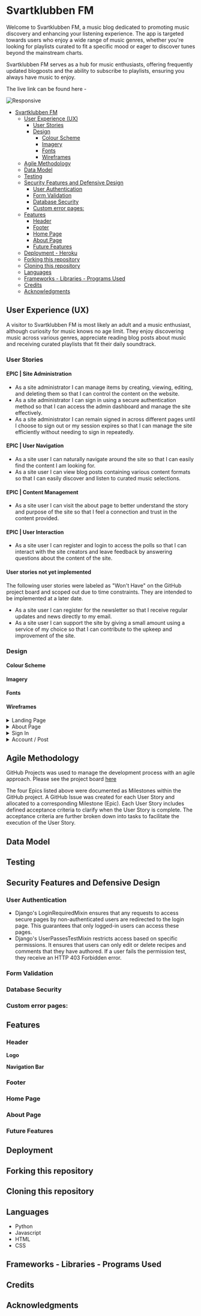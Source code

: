 # Svartklubben FM

Welcome to Svartklubben FM, a music blog dedicated to promoting music discovery and enhancing your listening experience. The app is targeted towards users who enjoy a wide range of music genres, whether you're looking for playlists curated to fit a specific mood or eager to discover tunes beyond the mainstream charts.

Svartklubben FM serves as a hub for music enthusiasts, offering frequently updated blogposts and the ability to subscribe to playlists, ensuring you always have music to enjoy.

The live link can be found here - []()

![Responsive]()

- [Svartklubben FM](#svartklubben-fm)
  * [User Experience (UX)](#user-experience-ux)
    + [User Stories](#user-stories)
    + [Design](#design)
      - [Colour Scheme](#colour-scheme)
      - [Imagery](#imagery)
      - [Fonts](#fonts)
      - [Wireframes](#wireframes)
  * [Agile Methodology](#agile-methodology)
  * [Data Model](#data-model)
  * [Testing](#testing)
  * [Security Features and Defensive Design](#security-features-and-defensive-design)
    + [User Authentication](#user-authentication)
    + [Form Validation](#form-validation)
    + [Database Security](#database-security)
    + [Custom error pages:](#custom-error-pages-)
  * [Features](#features)
    + [Header](#header)
    + [Footer](#footer)
    + [Home Page](#home-page)
    + [About Page](#about-page)
    + [Future Features](#future-features)
  * [Deployment - Heroku](#deployment---heroku)
  * [Forking this repository](#forking-this-repository)
  * [Cloning this repository](#cloning-this-repository)
  * [Languages](#languages)
  * [Frameworks - Libraries - Programs Used](#frameworks---libraries---programs-used)
  * [Credits](#credits)
  * [Acknowledgments](#acknowledgments)

## User Experience (UX)

A visitor to Svartklubben FM is most likely an adult and a music enthusiast, although curiosity for music knows no age limit. They enjoy discovering music across various genres, appreciate reading blog posts about music and receiving curated playlists that fit their daily soundtrack.


### User Stories

#### EPIC | Site Administration
- As a site administrator I can manage items by creating, viewing, editing, and deleting them so that I can control the content on the website.
- As a site administrator I can sign in using a secure authentication method so that I can access the admin dashboard and manage the site effectively.
- As a site administrator I can remain signed in across different pages until I choose to sign out or my session expires so that I can manage the site efficiently without needing to sign in repeatedly.

#### EPIC | User Navigation
- As a site user I can naturally navigate around the site so that I can easily find the content I am looking for.
- As a site user I can view blog posts containing various content formats so that I can easily discover and listen to curated music selections.

#### EPIC | Content Management
- As a site user I can visit the about page to better understand the story and purpose of the site so that I feel a connection and trust in the content provided.

#### EPIC | User Interaction
- As a site user I can register and login to access the polls so that I can interact with the site creators and leave feedback by answering questions about the content of the site.

#### User stories not yet implemented

The following user stories were labeled as "Won't Have" on the GitHub project board and scoped out due to time constraints. They are intended to be implemented at a later date.

- As a site user I can register for the newsletter so that I receive regular updates and news directly to my email.
- As a site user I can support the site by giving a small amount using a service of my choice so that I can contribute to the upkeep and improvement of the site.



### Design

#### Colour Scheme

#### Imagery 

#### Fonts

#### Wireframes

<details>

 <summary>Landing Page</summary>

![Landing Page](docs/wireframes/landingpage-wf.png)
</details>

<details>

<summary>About Page</summary>

![About Page](docs/wireframes/about-wr.png)
</details>


<details>

<details>

<summary>Register</summary>

![Register](docs/wireframes/register-wr.png)
</details>

<summary>Sign In</summary>

![Sign In](docs/wireframes/signin-wr.png)
</details>

<details>

<summary>Account / Post</summary>

![Account / Post](docs/wireframes/account-post-wr.png)
</details>

## Agile Methodology

GitHub Projects was used to manage the development process with an agile approach. Please see the project board [here](https://github.com/users/luddehs/projects/2)

The four Epics listed above were documented as Milestones within the GitHub project. A GitHub Issue was created for each User Story and allocated to a corresponding Milestone (Epic). Each User Story includes defined acceptance criteria to clarify when the User Story is complete. The acceptance criteria are further broken down into tasks to facilitate the execution of the User Story.

## Data Model

## Testing

## Security Features and Defensive Design

### User Authentication

- Django's LoginRequiredMixin ensures that any requests to access secure pages by non-authenticated users are redirected to the login page. This guarantees that only logged-in users can access these pages.
- Django's UserPassesTestMixin restricts access based on specific permissions. It ensures that users can only edit or delete recipes and comments that they have authored. If a user fails the permission test, they receive an HTTP 403 Forbidden error.

### Form Validation 

### Database Security

### Custom error pages:

## Features

### Header


**Logo**

**Navigation Bar**


### Footer

### Home Page

### About Page

### Future Features

## Deployment

## Forking this repository

## Cloning this repository

## Languages

- Python
- Javascript
- HTML
- CSS

## Frameworks - Libraries - Programs Used

## Credits

## Acknowledgments
